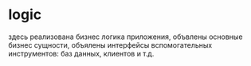 # logic

здесь реализована бизнес логика приложения, объвлены основные бизнес сущности, объялены интерфейсы вспомогательных инструментов: баз данных, клиентов и т.д.